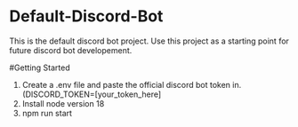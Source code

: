 # Default-Discord-Bot
This is the default discord bot project. Use this project as a starting point for future discord bot developement. 

#Getting Started
1. Create a .env file and paste the official discord bot token in. (DISCORD_TOKEN=[your_token_here]
2. Install node version 18
3. npm run start
